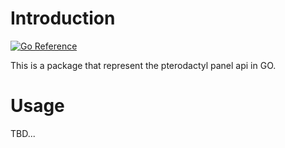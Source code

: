 # Introduction

[![Go Reference](https://pkg.go.dev/badge/github.com/Deltxprt/pterodactyl-golib@v0.1.9.svg)](https://pkg.go.dev/github.com/Deltxprt/pterodactyl-golib@v0.1.9)

This is a package that represent the pterodactyl panel api in GO.

# Usage

TBD...
